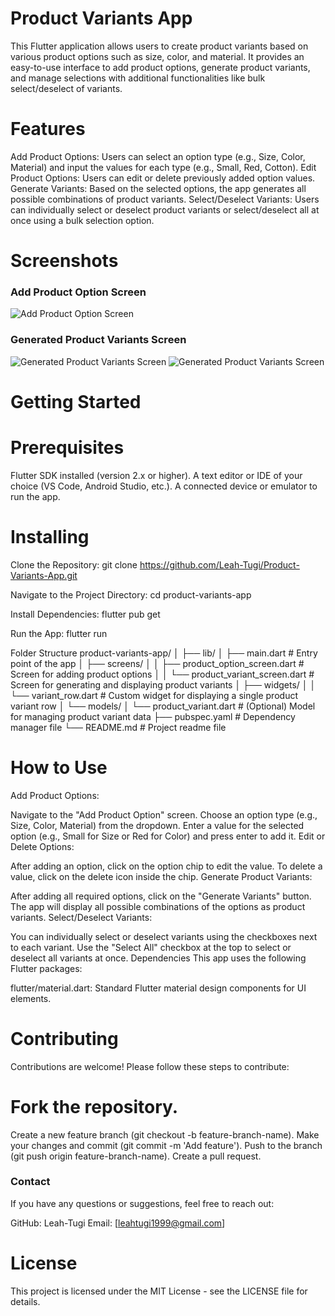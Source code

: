 # Product Variants App

This Flutter application allows users to create product variants based on various
product options such as size, color, and material. It provides an easy-to-use
interface to add product options, generate product variants, and manage selections 
with additional functionalities like bulk select/deselect of variants.

# Features
Add Product Options: Users can select an option type (e.g., Size, Color, Material) 
and input the values for each type (e.g., Small, Red, Cotton).
Edit Product Options: Users can edit or delete previously added option values.
Generate Variants: Based on the selected options, the app generates all possible
combinations of product variants.
Select/Deselect Variants: Users can individually select or deselect product
variants or select/deselect all at once using a bulk selection option.

# Screenshots
### Add Product Option Screen
![Add Product Option Screen](assets/sc1.jpeg)

### Generated Product Variants Screen
![Generated Product Variants Screen](assets/sc2.jpeg)
![Generated Product Variants Screen](assets/sc3.jpeg)

# Getting Started
# Prerequisites
Flutter SDK installed (version 2.x or higher).
A text editor or IDE of your choice (VS Code, Android Studio, etc.).
A connected device or emulator to run the app.

# Installing
Clone the Repository:
git clone https://github.com/Leah-Tugi/Product-Variants-App.git

Navigate to the Project Directory:
cd product-variants-app

Install Dependencies:
flutter pub get

Run the App:
flutter run

Folder Structure
product-variants-app/
│
├── lib/
│   ├── main.dart                # Entry point of the app
│   ├── screens/
│   │   ├── product_option_screen.dart   # Screen for adding product options
│   │   └── product_variant_screen.dart  # Screen for generating and displaying product variants
│   ├── widgets/
│   │   └── variant_row.dart      # Custom widget for displaying a single product variant row
│   └── models/
│       └── product_variant.dart  # (Optional) Model for managing product variant data
├── pubspec.yaml                  # Dependency manager file
└── README.md                     # Project readme file

# How to Use
Add Product Options:

Navigate to the "Add Product Option" screen.
Choose an option type (e.g., Size, Color, Material) from the dropdown.
Enter a value for the selected option (e.g., Small for Size or Red for Color) and press enter to add it.
Edit or Delete Options:

After adding an option, click on the option chip to edit the value.
To delete a value, click on the delete icon inside the chip.
Generate Product Variants:

After adding all required options, click on the "Generate Variants" button.
The app will display all possible combinations of the options as product variants.
Select/Deselect Variants:

You can individually select or deselect variants using the checkboxes next to each variant.
Use the "Select All" checkbox at the top to select or deselect all variants at once.
Dependencies
This app uses the following Flutter packages:

flutter/material.dart: Standard Flutter material design components for UI elements.


# Contributing
Contributions are welcome! Please follow these steps to contribute:

# Fork the repository.
Create a new feature branch (git checkout -b feature-branch-name).
Make your changes and commit (git commit -m 'Add feature').
Push to the branch (git push origin feature-branch-name).
Create a pull request.

### Contact
If you have any questions or suggestions, feel free to reach out:

GitHub: Leah-Tugi
Email: [leahtugi1999@gmail.com]

# License
This project is licensed under the MIT License - see the LICENSE file for details.
